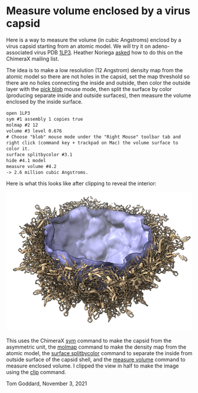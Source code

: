 # Measure volume enclosed by a virus capsid

Here is a way to measure the volume (in cubic Angstroms) enclosd by a virus capsid starting from an atomic model.  We will try it on adeno-associated virus PDB [1LP3](https://www.rcsb.org/structure/1LP3).  Heather Noriega [asked](https://plato.cgl.ucsf.edu/pipermail/chimerax-users/2021-November/002866.html) how to do this on the ChimeraX mailing list.

The idea is to make a low resolution (12 Angstrom) density map from the atomic model so there are not holes in the capsid, set the map threshold so there are no holes connecting the inside and outside, then color the outside layer with the [pick blob](https://www.cgl.ucsf.edu/chimerax/docs/user/tools/measureblobs.html) mouse mode, then split the surface by color (producing separate inside and outside surfaces), then measure the volume enclosed by the inside surface.

    open 1LP3
    sym #1 assembly 1 copies true
    molmap #2 12
    volume #3 level 0.676
    # Choose "blob" mouse mode under the "Right Mouse" toolbar tab and right click (command key + trackpad on Mac) the volume surface to color it.
    surface splitbycolor #3.1
    hide #4.1 model
    measure volume #4.2
    -> 2.6 million cubic Angstroms.

Here is what this looks like after clipping to reveal the interior:

<img src="1lp3_interior.png" alt="Adeno-associated virus interior" width=800/>

This uses the ChimeraX [sym](https://www.cgl.ucsf.edu/chimerax/docs/user/commands/sym.html) command to make the capsid from the asymmetric unit, the [molmap](https://www.cgl.ucsf.edu/chimerax/docs/user/commands/molmap.html) command to make the density map from the atomic model, the [surface splitbycolor](https://www.cgl.ucsf.edu/chimerax/docs/user/commands/surface.html#splitbycolor) command to separate the inside from outside surface of the capsid shell, and the [measure volume](https://www.cgl.ucsf.edu/chimerax/docs/user/commands/measure.html#volume) command to measure enclosed volume.  I clipped the view in half to make the image using the [clip](https://www.cgl.ucsf.edu/chimerax/docs/user/commands/clip.html) command.

Tom Goddard, November 3, 2021